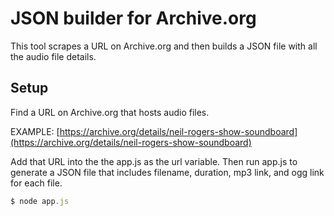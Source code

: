 # JSON builder for Archive.org

This tool scrapes a URL on Archive.org and then builds a JSON file with all the audio file details.

## Setup

Find a URL on Archive.org that hosts audio files.

EXAMPLE: [https://archive.org/details/neil-rogers-show-soundboard](https://archive.org/details/neil-rogers-show-soundboard)

Add that URL into the the app.js as the url variable. Then run app.js to generate a JSON file that includes filename, duration, mp3 link, and ogg link for each file.

```javascript
$ node app.js
```
